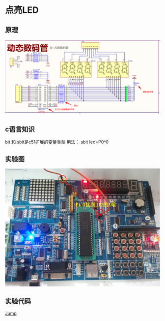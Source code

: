 # 点亮LED

## 原理

![syled](/doc/image/sy_led1.png)

## c语言知识

bit 和 sbit是c51扩展的变量类型
用法：
sbit led=P0^0

## 实验图
![syled2](/src/实验1：点亮第一个LED/接线图.JPG)

## 实验代码

[Jump](/src/实验1：点亮第一个LED/程序/main.c)